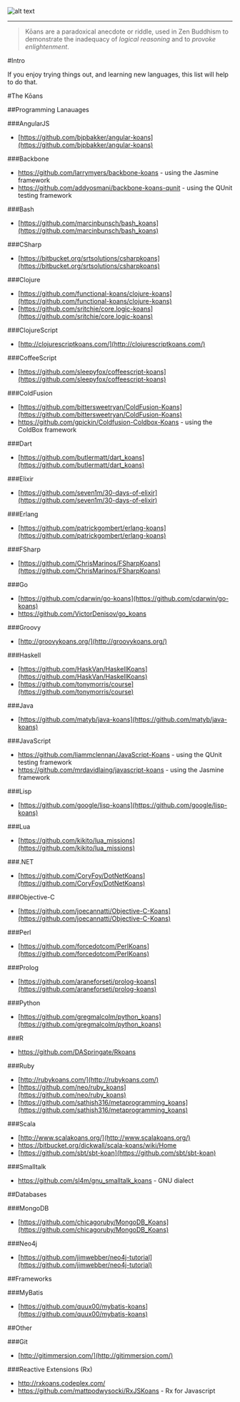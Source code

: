 ![alt text](koans.png "kōans")
________________________________

> Kōans are a paradoxical anecdote or riddle, used in Zen Buddhism to demonstrate the inadequacy of _logical reasoning_ and to _provoke enlightenment_. 

#Intro

If you enjoy trying things out, and learning new languages, this list will help to do that.

#The Kōans

##Programming Lanauages

###AngularJS
 - [https://github.com/bjpbakker/angular-koans](https://github.com/bjpbakker/angular-koans)

###Backbone
 - https://github.com/larrymyers/backbone-koans - using the Jasmine framework
 - https://github.com/addyosmani/backbone-koans-qunit - using the QUnit testing framework

###Bash
 - [https://github.com/marcinbunsch/bash_koans](https://github.com/marcinbunsch/bash_koans)

###CSharp
 - [https://bitbucket.org/srtsolutions/csharpkoans](https://bitbucket.org/srtsolutions/csharpkoans)

###Clojure
 - [https://github.com/functional-koans/clojure-koans](https://github.com/functional-koans/clojure-koans) 
 - [https://github.com/sritchie/core.logic-koans](https://github.com/sritchie/core.logic-koans)

###ClojureScript
 - [http://clojurescriptkoans.com/](http://clojurescriptkoans.com/)

###CoffeeScript
 - [https://github.com/sleepyfox/coffeescript-koans](https://github.com/sleepyfox/coffeescript-koans)

###ColdFusion
 - [https://github.com/bittersweetryan/ColdFusion-Koans](https://github.com/bittersweetryan/ColdFusion-Koans)
 - https://github.com/gpickin/Coldfusion-Coldbox-Koans - using the ColdBox framework

###Dart 
 - [https://github.com/butlermatt/dart_koans](https://github.com/butlermatt/dart_koans)

###Elixir 
 - [https://github.com/seven1m/30-days-of-elixir](https://github.com/seven1m/30-days-of-elixir)

###Erlang 
 - [https://github.com/patrickgombert/erlang-koans](https://github.com/patrickgombert/erlang-koans)

###FSharp
 - [https://github.com/ChrisMarinos/FSharpKoans](https://github.com/ChrisMarinos/FSharpKoans)

###Go
 - [https://github.com/cdarwin/go-koans](https://github.com/cdarwin/go-koans)
 - https://github.com/VictorDenisov/go_koans

###Groovy
 - [http://groovykoans.org/](http://groovykoans.org/)

###Haskell 
 - [https://github.com/HaskVan/HaskellKoans](https://github.com/HaskVan/HaskellKoans)
 - [https://github.com/tonymorris/course](https://github.com/tonymorris/course)

###Java 
 - [https://github.com/matyb/java-koans](https://github.com/matyb/java-koans)

###JavaScript
 - https://github.com/liammclennan/JavaScript-Koans - using the QUnit testing framework
 - https://github.com/mrdavidlaing/javascript-koans - using the Jasmine framework

###Lisp 
 - [https://github.com/google/lisp-koans](https://github.com/google/lisp-koans)

###Lua
 - [https://github.com/kikito/lua_missions](https://github.com/kikito/lua_missions)

###.NET
 - [https://github.com/CoryFoy/DotNetKoans](https://github.com/CoryFoy/DotNetKoans)

###Objective-C 
 - [https://github.com/joecannatti/Objective-C-Koans](https://github.com/joecannatti/Objective-C-Koans)

###Perl
 - [https://github.com/forcedotcom/PerlKoans](https://github.com/forcedotcom/PerlKoans)

###Prolog
 - [https://github.com/araneforseti/prolog-koans](https://github.com/araneforseti/prolog-koans)

###Python
 - [https://github.com/gregmalcolm/python_koans](https://github.com/gregmalcolm/python_koans)

###R
 - https://github.com/DASpringate/Rkoans

###Ruby
 - [http://rubykoans.com/](http://rubykoans.com/)
 - [https://github.com/neo/ruby_koans](https://github.com/neo/ruby_koans)
 - [https://github.com/sathish316/metaprogramming_koans](https://github.com/sathish316/metaprogramming_koans)

###Scala
 - [http://www.scalakoans.org/](http://www.scalakoans.org/) 
 - https://bitbucket.org/dickwall/scala-koans/wiki/Home
 - [https://github.com/sbt/sbt-koan](https://github.com/sbt/sbt-koan)

###Smalltalk
 - https://github.com/sl4m/gnu_smalltalk_koans - GNU dialect

##Databases

###MongoDB
 - [https://github.com/chicagoruby/MongoDB_Koans](https://github.com/chicagoruby/MongoDB_Koans)

###Neo4j
 - [https://github.com/jimwebber/neo4j-tutorial](https://github.com/jimwebber/neo4j-tutorial)

##Frameworks

###MyBatis
 - [https://github.com/quux00/mybatis-koans](https://github.com/quux00/mybatis-koans)

##Other

###Git
 - [http://gitimmersion.com/](http://gitimmersion.com/)

###Reactive Extensions (Rx)
 - http://rxkoans.codeplex.com/
 - https://github.com/mattpodwysocki/RxJSKoans - Rx for Javascript

